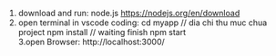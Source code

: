 1. download and run: node.js 
https://nodejs.org/en/download
2. open terminal in vscode coding: 
    cd myapp        // dia chi thu muc chua project
    npm install     // waiting finish 
    npm start       
3.open Browser: http://localhost:3000/
